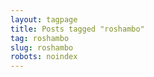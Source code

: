 ```yaml
---
layout: tagpage
title: Posts tagged "roshambo"
tag: roshambo
slug: roshambo
robots: noindex
---
```

